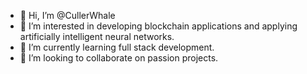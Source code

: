 - 👋 Hi, I’m @CullerWhale
- 👀 I’m interested in developing blockchain applications and applying artificially intelligent neural networks.
- 🌱 I’m currently learning full stack development.
- 💞️ I’m looking to collaborate on passion projects. 


<!---
CullerWhale/CullerWhale is a ✨ special ✨ repository because its `README.md` (this file) appears on your GitHub profile.
You can click the Preview link to take a look at your changes.
--->
